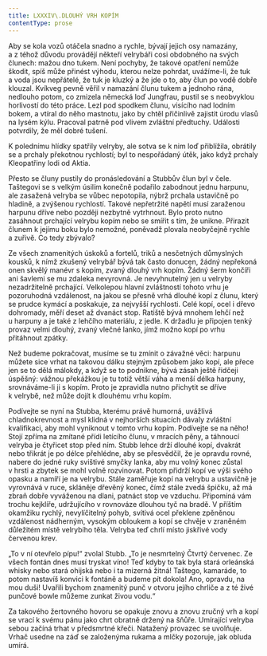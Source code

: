 ```yaml
---
title: LXXXIV\.DLOUHÝ VRH KOPÍM
contentType: prose
---
```


  

Aby se kola vozů otáčela snadno a rychle, bývají jejich osy namazány, a z téhož důvodu provádějí někteří velrybáři cosi obdobného na svých člunech: mažou dno tukem. Není pochyby, že takové opatření nemůže škodit, spíš může přinést výhodu, kterou nelze pohrdat, uvážíme-li, že tuk a voda jsou nepřátelé, že tuk je kluzký a že jde o to, aby člun po vodě dobře klouzal. Kvíkveg pevně věřil v namazání člunu tukem a jednoho rána, nedlouho potom, co zmizela německá loď Jungfrau, pustil se s neobvyklou horlivostí do této práce. Lezl pod spodkem člunu, visícího nad lodním bokem, a vtíral do něho mastnotu, jako by chtěl přičinlivě zajistit úrodu vlasů na lysém kýlu. Pracoval patrně pod vlivem zvláštní předtuchy. Události potvrdily, že měl dobré tušení.

K polednímu hlídky spatřily velryby, ale sotva se k nim loď přiblížila, obrátily se a prchaly překotnou rychlostí; byl to nespořádaný útěk, jako když prchaly Kleopatřiny lodi od Aktia.

Přesto se čluny pustily do pronásledování a Stubbův člun byl v čele. Taštegovi se s velkým úsilím konečně podařilo zabodnout jednu harpunu, ale zasažená velryba se vůbec nepotopila, nýbrž prchala ustavičně po hladině, a zvýšenou rychlostí. Takové nepřetržité napětí musí zaraženou harpunu dříve nebo později nezbytně vytrhnout. Bylo proto nutno zasáhnout prchající velrybu kopím nebo se smířit s tím, že unikne. Přirazit člunem k jejímu boku bylo nemožné, poněvadž plovala neobyčejně rychle a zuřivě. Co tedy zbývalo?

Ze všech znamenitých úskoků a fortelů, triků a nesčetných důmyslných kousků, k nímž zkušený velrybář bývá tak často donucen, žádný nepřekoná onen skvělý manévr s kopím, zvaný dlouhý vrh kopím. Žádný šerm končíři ani šavlemi se mu zdaleka nevyrovná. Je nevyhnutelný jen u velryby nezadržitelně prchající. Velkolepou hlavní zvláštností tohoto vrhu je pozoruhodná vzdálenost, na jakou se přesně vrhá dlouhé kopí z člunu, který se prudce kymácí a poskakuje, za nejvyšší rychlosti. Celé kopí, ocel i dřevo dohromady, měří deset až dvanáct stop. Ratiště bývá mnohem lehčí než u harpuny a je také z lehčího materiálu, z jedle. K držadlu je připojen tenký provaz velmi dlouhý, zvaný vlečné lanko, jímž možno kopí po vrhu přitáhnout zpátky.

Než budeme pokračovat, musíme se tu zmínit o závažné věci: harpunu můžete sice vrhat na takovou dálku stejným způsobem jako kopí, ale přece jen se to dělá málokdy, a když se to podnikne, bývá zásah ještě řidčeji úspěšný: vážnou překážkou je tu totiž větší váha a menší délka harpuny, srovnáváme-li ji s kopím. Proto je zpravidla nutno přichytit se dříve k velrybě, než může dojít k dlouhému vrhu kopím.

Podívejte se nyní na Stubba, kterému právě humorná, uvážlivá chladnokrevnost a mysl klidná v nejhorších situacích dávaly zvláštní kvalifikaci, aby mohl vyniknout v tomto vrhu kopím. Podívejte se na něho! Stojí zpříma na zmítané přídi letícího člunu, v mracích pěny, a táhnoucí velryba je čtyřicet stop před ním. Stubb lehce drží dlouhé kopí, dvakrát nebo třikrát je po délce přehlédne, aby se přesvědčil, že je opravdu rovné, nabere do jedné ruky svištivé smyčky lanka, aby mu volný konec zůstal v hrsti a zbytek se mohl volně rozvinovat. Potom přidrží kopí ve výši svého opasku a namíří je na velrybu. Stále zaměřuje kopí na velrybu a ustavičně je vyrovnává v ruce, skláněje dřevěný konec, čímž stále zvedá špičku, až má zbraň dobře vyváženou na dlani, patnáct stop ve vzduchu. Připomíná vám trochu kejklíře, udržujícího v rovnováze dlouhou tyč na bradě. V příštím okamžiku rychlý, nevylíčitelný pohyb, svítivá ocel překlene zpěněnou vzdálenost nádherným, vysokým obloukem a kopí se chvěje v zraněném důležitém místě velrybího těla. Velryba teď chrlí místo jiskřivé vody červenou krev.

„To v ní otevřelo pípu!“ zvolal Stubb. „To je nesmrtelný Čtvrtý červenec. Ze všech fontán dnes musí tryskat víno! Teď kdyby to tak byla stará orleánská whisky nebo stará ohijská nebo i ta mizerná žitná! Taštego, kamaráde, to potom nastavíš konvici k fontáně a budeme pít dokola! Ano, opravdu, na mou duši! Uvařili bychom znamenitý punč v otvoru jejího chrliče a z té živé punčové bowle můžeme zunkat živou vodu.“

Za takového žertovného hovoru se opakuje znovu a znovu zručný vrh a kopí se vrací k svému pánu jako chrt obratně držený na šňůře. Umírající velryba sebou začíná trhat v předsmrtné křeči. Natažený provazec se uvolňuje. Vrhač usedne na záď se založenýma rukama a mlčky pozoruje, jak obluda umírá.
